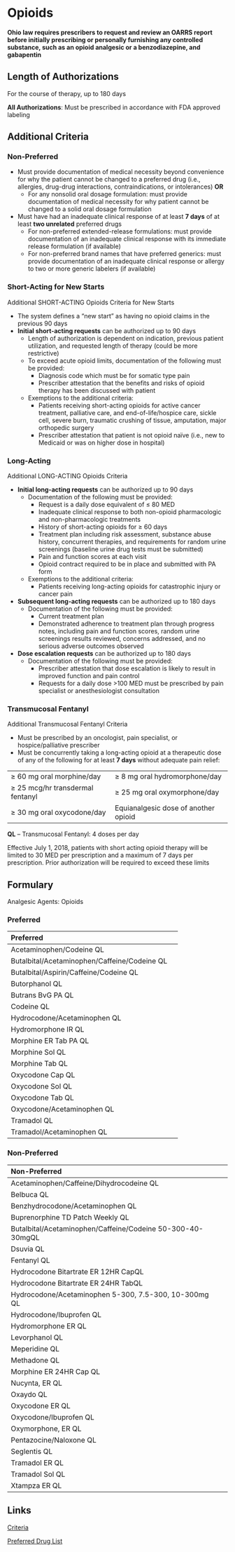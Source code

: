 # Opioids

**Ohio law requires prescribers to request and review an OARRS report before initially prescribing or personally furnishing any controlled substance, such as an opioid analgesic or a benzodiazepine, and gabapentin**

## Length of Authorizations

For the course of therapy, up to 180 days

**All Authorizations**: Must be prescribed in accordance with FDA approved labeling

## Additional Criteria

### Non-Preferred

-   Must provide documentation of medical necessity beyond convenience for why the patient cannot be changed to a preferred drug (i.e., allergies, drug-drug interactions, contraindications, or intolerances) **OR**
    -   For any nonsolid oral dosage formulation: must provide documentation of medical necessity for why patient cannot be changed to a solid oral dosage formulation
-   Must have had an inadequate clinical response of at least **7 days** of at least **two unrelated** preferred drugs
    -   For non-preferred extended-release formulations: must provide documentation of an inadequate clinical response with its immediate release formulation (if available)
    -   For non-preferred brand names that have preferred generics: must provide documentation of an inadequate clinical response or allergy to two or more generic labelers (if available)

### Short-Acting for New Starts

Additional SHORT-ACTING Opioids Criteria for New Starts

-   The system defines a “new start” as having no opioid claims in the previous 90 days
-   **Initial short-acting requests** can be authorized up to 90 days
    -   Length of authorization is dependent on indication, previous patient utilization, and requested length of therapy (could be more restrictive)
    -   To exceed acute opioid limits, documentation of the following must be provided:
        -   Diagnosis code which must be for somatic type pain
        -   Prescriber attestation that the benefits and risks of opioid therapy has been discussed with patient
    -   Exemptions to the additional criteria:
        -   Patients receiving short-acting opioids for active cancer treatment, palliative care, and end-of-life/hospice care, sickle cell, severe burn, traumatic crushing of tissue, amputation, major orthopedic surgery
        -   Prescriber attestation that patient is not opioid naïve (i.e., new to Medicaid or was on higher dose in hospital)

### Long-Acting

Additional LONG-ACTING Opioids Criteria

-   **Initial long-acting requests** can be authorized up to 90 days
    -   Documentation of the following must be provided:
        -   Request is a daily dose equivalent of ≤ 80 MED
        -   Inadequate clinical response to both non-opioid pharmacologic and non-pharmacologic treatments
        -   History of short-acting opioids for ≥ 60 days
        -   Treatment plan including risk assessment, substance abuse history, concurrent therapies, and requirements for random urine screenings (baseline urine drug tests must be submitted)
        -   Pain and function scores at each visit
        -   Opioid contract required to be in place and submitted with PA form
    -   Exemptions to the additional criteria:
        -   Patients receiving long-acting opioids for catastrophic injury or cancer pain
-   **Subsequent long-acting requests** can be authorized up to 180 days
    -   Documentation of the following must be provided:
        -   Current treatment plan
        -   Demonstrated adherence to treatment plan through progress notes, including pain and function scores, random urine screenings results reviewed, concerns addressed, and no serious adverse outcomes observed
-   **Dose escalation requests** can be authorized up to 180 days
    -   Documentation of the following must be provided:
        -   Prescriber attestation that dose escalation is likely to result in improved function and pain control
        -   Requests for a daily dose \>100 MED must be prescribed by pain specialist or anesthesiologist consultation

### Transmucosal Fentanyl 


Additional Transmucosal Fentanyl Criteria

-   Must be prescribed by an oncologist, pain specialist, or hospice/palliative prescriber
-   Must be concurrently taking a long-acting opioid at a therapeutic dose of any of the following for at least **7 days** without adequate pain relief:

|                                  |                                      |
| -------------------------------- | ------------------------------------ |
| ≥ 60 mg oral morphine/day        | ≥ 8 mg oral hydromorphone/day        |
| ≥ 25 mcg/hr transdermal fentanyl | ≥ 25 mg oral oxymorphone/day         |
| ≥ 30 mg oral oxycodone/day       | Equianalgesic dose of another opioid |

**QL** – Transmucosal Fentanyl: 4 doses per day

Effective July 1, 2018, patients with short acting opioid therapy will be limited to 30 MED per prescription and a maximum of 7 days per prescription. Prior authorization will be required to exceed these limits

## Formulary

Analgesic Agents: Opioids

### Preferred

| Preferred                                    |      |
| :------------------------------------------- | ---: |
| Acetaminophen/Codeine QL                     |      |
| Butalbital/Acetaminophen/Caffeine/Codeine QL |      |
| Butalbital/Aspirin/Caffeine/Codeine QL       |      |
| Butorphanol QL                               |      |
| Butrans BvG PA QL                            |      |
| Codeine QL                                   |      |
| Hydrocodone/Acetaminophen QL                 |      |
| Hydromorphone IR QL                          |      |
| Morphine ER Tab PA QL                        |      |
| Morphine Sol QL                              |      |
| Morphine Tab QL                              |      |
| Oxycodone Cap QL                             |      |
| Oxycodone Sol QL                             |      |
| Oxycodone Tab QL                             |      |
| Oxycodone/Acetaminophen QL                   |      |
| Tramadol QL                                  |      |
| Tramadol/Acetaminophen QL                    |      |

### Non-Preferred

| Non-Preferred                                              |      |
| :--------------------------------------------------------- | ---: |
| Acetaminophen/Caffeine/Dihydrocodeine QL                   |      |
| Belbuca QL                                                 |      |
| Benzhydrocodone/Acetaminophen QL                           |      |
| Buprenorphine TD Patch Weekly QL                           |      |
| Butalbital/Acetaminophen/Caffeine/Codeine 50-300-40-30mgQL |      |
| Dsuvia QL                                                  |      |
| Fentanyl QL                                                |      |
| Hydrocodone Bitartrate ER 12HR CapQL                       |      |
| Hydrocodone Bitartrate ER 24HR TabQL                       |      |
| Hydrocodone/Acetaminophen 5-300, 7.5-300, 10-300mg QL      |      |
| Hydrocodone/Ibuprofen QL                                   |      |
| Hydromorphone ER QL                                        |      |
| Levorphanol QL                                             |      |
| Meperidine QL                                              |      |
| Methadone QL                                               |      |
| Morphine ER 24HR Cap QL                                    |      |
| Nucynta, ER QL                                             |      |
| Oxaydo QL                                                  |      |
| Oxycodone ER QL                                            |      |
| Oxycodone/Ibuprofen QL                                     |      |
| Oxymorphone, ER QL                                         |      |
| Pentazocine/Naloxone QL                                    |      |
| Seglentis QL                                               |      |
| Tramadol ER QL                                             |      |
| Tramadol Sol QL                                            |      |
| Xtampza ER QL                                              |      |

## Links

[Criteria](https://pharmacy.medicaid.ohio.gov/sites/default/files/20220415_UPDL_Criteria_FINAL_.pdf#page=7)

[Preferred Drug List](https://pharmacy.medicaid.ohio.gov/sites/default/files/20220701_UPDL_FINAL.pdf#page=6)